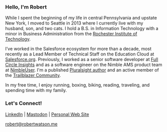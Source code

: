 ### Hello, I'm Robert
While I spent the beginning of my life in central Pennsylvania and upstate New York, I moved to Seattle in 2013 where I currently live with my husband, son, and two cats. I hold a B.S. in Information Technology with a minor in Business Administration from the [Rochester Institute of Technology](http://rit.edu/).

I’ve worked in the Salesforce ecosystem for more than a decade, most recently as a Lead Member of Technical Staff on the Education Cloud at [Salesforce.org](http://salesforce.org/). Previously, I worked as a senior software developer at [Full Circle Insights](http://fullcircleinsights.com/) and as a software engineer on the Nimble AMS product team at [NimbleUser](http://nimbleuser.com/). I'm a published [Pluralsight author](https://app.pluralsight.com/profile/author/robert-watson) and an active member of the [Trailblazer Community](https://trailblazer.me/id/bobby-watson).

In my free time, I enjoy running, boxing, biking, reading, traveling, and spending time with my family.

### Let's Connect!
[LinkedIn](https://www.linkedin.com/in/robertbwatson) | [Mastodon](https://fosstodon.org/@robertwatson) | [Personal Web Site](https://www.robertwatson.me/)

robert@robertwatson.me
